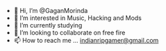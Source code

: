 - 👋 Hi, I’m @GaganMorinda
- 👀 I’m interested in Music, Hacking and Mods
- 🌱 I’m currently studying
- 💞️ I’m looking to collaborate on free fire
- 📫 How to reach me ... indianripgamer@gmail.com 

<!---
GaganMorinda/GaganMorinda is a ✨ special ✨ repository because its `README.md` (this file) appears on your GitHub profile.
You can click the Preview link to take a look at your changes.
--->
